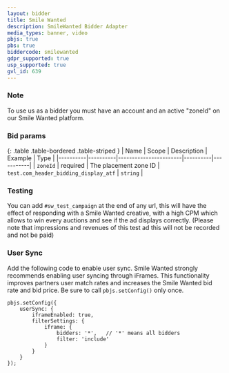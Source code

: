 ```yaml
---
layout: bidder
title: Smile Wanted
description: SmileWanted Bidder Adapter
media_types: banner, video
pbjs: true
pbs: true
biddercode: smilewanted
gdpr_supported: true
usp_supported: true
gvl_id: 639
---
```


### Note

To use us as a bidder you must have an account and an active "zoneId" on our Smile Wanted platform.

### Bid params

{: .table .table-bordered .table-striped }
| Name     | Scope    | Description           | Example  | Type      |
|----------|----------|-----------------------|----------|-----------|
| `zoneId` | required | The placement zone ID | `test.com_header_bidding_display_atf` | `string` |

### Testing

You can add `#sw_test_campaign` at the end of any url, this will have the effect of responding with a Smile Wanted creative, with a high CPM which allows to win every auctions and see if the ad displays correctly.
(Please note that impressions and revenues of this test ad this will not be recorded and not be paid)

### User Sync

Add the following code to enable user sync. Smile Wanted strongly recommends enabling user syncing through iFrames. This functionality improves partners user match rates and increases the Smile Wanted bid rate and bid price. Be sure to call `pbjs.setConfig()` only once.

```
pbjs.setConfig({
    userSync: {
        iframeEnabled: true,
        filterSettings: {
            iframe: {
                bidders: '*',   // '*' means all bidders
                filter: 'include'
            }
        }
    }
});
```
